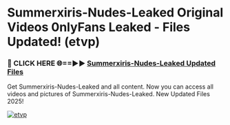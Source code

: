 # Summerxiris-Nudes-Leaked Original Videos 0nlyFans Leaked - Files Updated! (etvp)

<h3>🔴 CLICK HERE 🌐==►► <a href="https://tinyurl.com/yc6ubb5a" rel="nofollow">Summerxiris-Nudes-Leaked Updated Files</a></h3>

Get Summerxiris-Nudes-Leaked and all content. Now you can access all videos and pictures of Summerxiris-Nudes-Leaked. New Updated Files 2025!

[![etvp](https://i.imgur.com/7eu0CRL.gif)](https://tinyurl.com/yc6ubb5a)
